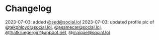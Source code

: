 # Changelog

2023-07-03: added @sed@social.lol
2023-07-03: updated profile pic of @tekphloyd@social.lol, @esamecar@social.lol, @thatkruegergirl@appdot.net, @maique@social.lol